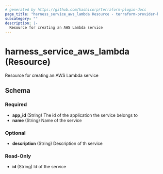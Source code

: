 ```yaml
---
# generated by https://github.com/hashicorp/terraform-plugin-docs
page_title: "harness_service_aws_lambda Resource - terraform-provider-harness"
subcategory: ""
description: |-
  Resource for creating an AWS Lambda service
---
```


# harness_service_aws_lambda (Resource)

Resource for creating an AWS Lambda service



<!-- schema generated by tfplugindocs -->
## Schema

### Required

- **app_id** (String) The id of the application the service belongs to
- **name** (String) Name of the service

### Optional

- **description** (String) Description of th service

### Read-Only

- **id** (String) Id of the service


